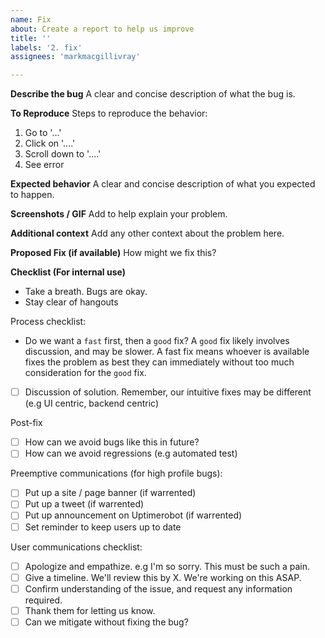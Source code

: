 ```yaml
---
name: Fix
about: Create a report to help us improve
title: ''
labels: '2. fix'
assignees: 'markmacgillivray'

---
```


**Describe the bug**
A clear and concise description of what the bug is.

**To Reproduce**
Steps to reproduce the behavior:
1. Go to '...'
2. Click on '....'
3. Scroll down to '....'
4. See error

**Expected behavior**
A clear and concise description of what you expected to happen.

**Screenshots / GIF**
Add to help explain your problem.

**Additional context**
Add any other context about the problem here.

**Proposed Fix (if available)**
How might we fix this?

**Checklist (For internal use)**

* Take a breath. Bugs are okay.
* Stay clear of hangouts

Process checklist:
* Do we want a `fast` first, then a `good` fix? A `good` fix likely involves discussion, and may be slower. A fast fix means whoever is available fixes the problem as best they can immediately without too much consideration for the `good` fix.
- [ ] Discussion of solution. Remember, our intuitive fixes may be different (e.g UI centric, backend centric)

Post-fix
- [ ] How can we avoid bugs like this in future?
- [ ] How can we avoid regressions (e.g automated test)

[//]: # "=======================	
**IF USER VISIBLE**
============================"	

Preemptive communications (for high profile bugs):
- [ ] Put up a site / page banner (if warrented)
- [ ] Put up a tweet (if warrented)
- [ ] Put up announcement on Uptimerobot (if warrented)
- [ ] Set reminder to keep users up to date

User communications checklist:
- [ ] Apologize and empathize. e.g I'm so sorry. This must be such a pain.
- [ ] Give a timeline. We'll review this by X. We're working on this ASAP. 
- [ ] Confirm understanding of the issue, and request any information required.
- [ ] Thank them for letting us know. 
- [ ] Can we mitigate without fixing the bug?
